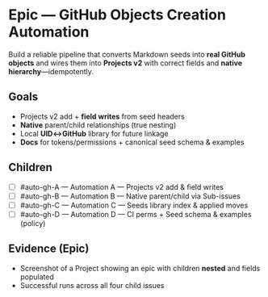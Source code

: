 <!--
title: Epic — GitHub Objects Creation Automation
labels: ["ci", "github-admin", "phase-0"]
assignees: []
uid: auto-gh-epic
type: epic
status: Todo
priority: P1
target: mvp-0.7.0
area: ci
children_uids: auto-gh-A,auto-gh-B,auto-gh-C,auto-gh-D
doc:
pr:
-->

# Epic — GitHub Objects Creation Automation

Build a reliable pipeline that converts Markdown seeds into **real GitHub objects** and wires them into **Projects v2** with correct fields and **native hierarchy**—idempotently.

## Goals

- Projects v2 add + **field writes** from seed headers
- **Native** parent/child relationships (true nesting)
- Local **UID↔GitHub** library for future linkage
- **Docs** for tokens/permissions + canonical seed schema & examples

## Children

- [ ] #auto-gh-A — Automation A — Projects v2 add & field writes
- [ ] #auto-gh-B — Automation B — Native parent/child via Sub-issues
- [ ] #auto-gh-C — Automation C — Seeds library index & applied moves
- [ ] #auto-gh-D — Automation D — CI perms + Seed schema & examples (policy)

## Evidence (Epic)

- Screenshot of a Project showing an epic with children **nested** and fields populated
- Successful runs across all four child issues
